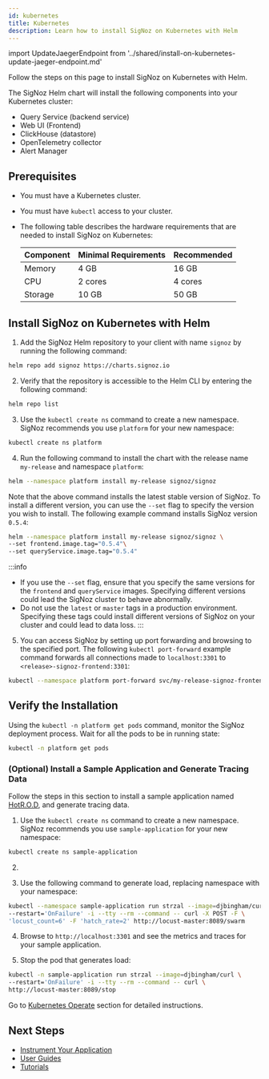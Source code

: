 ```yaml
---
id: kubernetes
title: Kubernetes
description: Learn how to install SigNoz on Kubernetes with Helm
---
```


import UpdateJaegerEndpoint from '../shared/install-on-kubernetes-update-jaeger-endpoint.md'


Follow the steps on this page to install SigNoz on Kubernetes with Helm. 

The SigNoz Helm chart will install the following components into your Kubernetes cluster:

- Query Service (backend service)
- Web UI (Frontend)
- ClickHouse (datastore)
- OpenTelemetry collector
- Alert Manager

<!-- TODO: Flesh out the Architecture section and link out to it.-->
## Prerequisites

- You must have a Kubernetes cluster.
- You must have `kubectl` access to your cluster.
- The following table describes the hardware requirements that are needed to install SigNoz on Kubernetes:

  | Component   | Minimal Requirements | Recommended |
  | ----------- | ---------------------| ----------- |
  | Memory      | 4 GB                 | 16 GB       |
  | CPU         | 2 cores              | 4 cores     |
  | Storage     | 10 GB                | 50 GB       |

## Install SigNoz on Kubernetes with Helm

1. Add the SigNoz Helm repository to your client with name `signoz` by running the following command:

  ```bash
helm repo add signoz https://charts.signoz.io
  ```

2. Verify that the repository is accessible to the Helm CLI by entering the following command:
  
  ```bash
helm repo list
  ```

3. Use the `kubectl create ns` command to create a new namespace. SigNoz recommends you use `platform` for your new namespace:

  ```bash
kubectl create ns platform
  ```

4. Run the following command to install the chart with the release name `my-release` and namespace `platform`:

  ```bash
helm --namespace platform install my-release signoz/signoz
  ```

  Note that the above command installs the latest stable version of SigNoz. To install a different version, you can use the `--set` flag to specify the version you wish to install. The following example command installs SigNoz version `0.5.4`:
  
  ```bash
  helm --namespace platform install my-release signoz/signoz \
  --set frontend.image.tag="0.5.4"\
  --set queryService.image.tag="0.5.4"
  ```

:::info
   - If you use the `--set` flag, ensure that you specify the same versions for the `frontend` and `queryService` images. Specifying different versions could lead the SigNoz cluster to behave abnormally.
   - Do not use the `latest` or `master` tags in a production environment. Specifying these tags could install different versions of SigNoz on your cluster and could lead to data loss.
:::

5. You can access SigNoz by setting up port forwarding and browsing to the specified port. The following `kubectl port-forward` example command forwards all connections made to `localhost:3301` to `<release>-signoz-frontend:3301`:

  ```bash
kubectl --namespace platform port-forward svc/my-release-signoz-frontend 3301:3301
  ```

## Verify the Installation

Using the `kubectl -n platform get pods` command, monitor the SigNoz deployment process. Wait for all the pods to be in running state:

```bash
kubectl -n platform get pods
```

<!-- Need to add an example output once I install SigNoz on Kubernetes.-->
### (Optional) Install a Sample Application and Generate Tracing Data

<!-- This whole section needs more details and it could be moved somewhere else -->

Follow the steps in this section to install a sample application named [HotR.O.D](https://github.com/jaegertracing/jaeger/tree/master/examples/hotrod), and generate tracing data.

1. Use the `kubectl create ns` command to create a new namespace. SigNoz recommends you use `sample-application` for your new namespace:

  ```bash
kubectl create ns sample-application
  ```
2. <UpdateJaegerEndpoint />

3. Use the following command to generate load, replacing namespace with your namespace:

  ```bash
kubectl --namespace sample-application run strzal --image=djbingham/curl \
--restart='OnFailure' -i --tty --rm --command -- curl -X POST -F \
'locust_count=6' -F 'hatch_rate=2' http://locust-master:8089/swarm
  ```

4. Browse to `http://localhost:3301` and see the metrics and traces for your sample application. <!--This step needs more details including a screenshot but I wasn't able to install SigNoz on Kubernetes yet -->

5. Stop the pod that generates load:

  ```bash
kubectl -n sample-application run strzal --image=djbingham/curl \
 --restart='OnFailure' -i --tty --rm --command -- curl \
 http://locust-master:8089/stop
 ```

Go to [Kubernetes Operate](/docs/operate/kubernetes) section for detailed instructions.

## Next Steps

- [Instrument Your Application](/docs/instrumentation/overview)
- [User Guides](/docs/userguide/overview/)
- [Tutorials](/docs/tutorials/)
